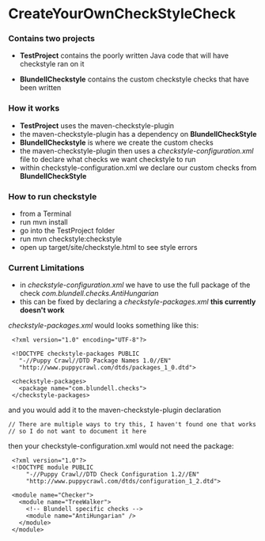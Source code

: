CreateYourOwnCheckStyleCheck
============================

<h3>Contains two projects</h3>

 - **TestProject** contains the poorly written Java code that will have checkstyle ran on it

 - **BlundellCheckstyle** contains the custom checkstyle checks that have been written

<h3>How it works</h3>

 - **TestProject** uses the maven-checkstyle-plugin
 - the maven-checkstyle-plugin has a dependency on **BlundellCheckStyle**
 - **BlundellCheckstyle** is where we create the custom checks
 - the maven-checkstyle-plugin then uses a *checkstyle-configuration.xml* file to declare what checks we want checkstyle to run
 - within checkstyle-configuration.xml we declare our custom checks from **BlundellCheckStyle**


<h3>How to run checkstyle</h3>

 - from a Terminal
 - run mvn install
 - go into the TestProject folder
 - run mvn checkstyle:checkstyle
 - open up target/site/checkstyle.html to see style errors


<h3>Current Limitations</h3>

 - in *checkstyle-configuration.xml* we have to use the full package of the check *com.blundell.checks.AntiHungarian*
 - this can be fixed by declaring a *checkstyle-packages.xml* **this currently doesn't work**


*checkstyle-packages.xml* would looks something like this:

     <?xml version="1.0" encoding="UTF-8"?>

     <!DOCTYPE checkstyle-packages PUBLIC
       "-//Puppy Crawl//DTD Package Names 1.0//EN"
       "http://www.puppycrawl.com/dtds/packages_1_0.dtd">

     <checkstyle-packages>
       <package name="com.blundell.checks">
     </checkstyle-packages>
     
and you would add it to the maven-checkstyle-plugin declaration

    // There are multiple ways to try this, I haven't found one that works
    // so I do not want to document it here

then your checkstyle-configuration.xml would not need the package:

     <?xml version="1.0"?>
     <!DOCTYPE module PUBLIC
         "-//Puppy Crawl//DTD Check Configuration 1.2//EN"
         "http://www.puppycrawl.com/dtds/configuration_1_2.dtd">

     <module name="Checker">
       <module name="TreeWalker">
         <!-- Blundell specific checks -->
         <module name="AntiHungarian" />
       </module>
     </module>
